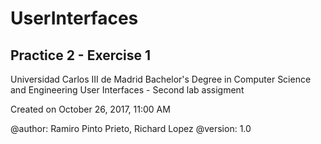# UserInterfaces


## Practice 2 - Exercise 1

Universidad Carlos III de Madrid
Bachelor's Degree in Computer Science and Engineering
User Interfaces - Second lab assigment

Created on October 26, 2017, 11:00 AM

@author: Ramiro Pinto Prieto, Richard Lopez
@version: 1.0

